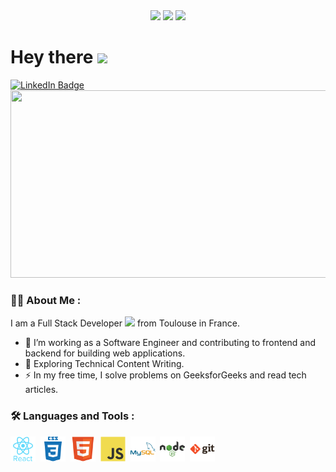 

<div id="header" align="start">
  <div align="center">
  <img src="https://media.giphy.com/media/v1.Y2lkPTc5MGI3NjExbGExdmgzYjcyc2ZidDBkMHZ2d2c3azNiMjYyajlmY294bWt5bXRrcyZlcD12MV9pbnRlcm5hbF9naWZfYnlfaWQmY3Q9Zw/2IudUHdI075HL02Pkk/giphy.gif" width="100"/>
  <img src="https://media.giphy.com/media/v1.Y2lkPTc5MGI3NjExM3dodzdkY3c3dzNudWgyaTh3ZWphbjhtdDRhYmUwOWJ3YXY2MzVtZSZlcD12MV9pbnRlcm5hbF9naWZfYnlfaWQmY3Q9Zw/CuuSHzuc0O166MRfjt/giphy.gif" width="100"/>
  <img  src="https://media.giphy.com/media/v1.Y2lkPTc5MGI3NjExdmdyMm5mNGRwdHJrdWlzN3JkNjB1dmg1dDBrMzJ6cHFlZ2h4dzcweiZlcD12MV9pbnRlcm5hbF9naWZfYnlfaWQmY3Q9Zw/unxCGmTuBvwo2djRLA/giphy.gif" width="100"/>
  </div>
  
 
<h1>
  Hey there 
  <img src="https://media.giphy.com/media/hvRJCLFzcasrR4ia7z/giphy.gif" width="30px"/>
</h1>


<div id="badges">
  <a href="https://www.linkedin.com/in/th%C3%A9o-napoly-1943a183/">
    <img src="https://img.shields.io/badge/LinkedIn-blue?style=for-the-badge&logo=linkedin&logoColor=white" alt="LinkedIn Badge"/>
  </a
</div>



<div align="center">
  <img src="https://media.giphy.com/media/dWesBcTLavkZuG35MI/giphy.gif" width="600" height="300"/>
</div>

### :man_technologist: About Me :
<div align="start"> 

  I am a Full Stack Developer <img src="https://media.giphy.com/media/WUlplcMpOCEmTGBtBW/giphy.gif" width="30"> from Toulouse in France.
  - :telescope: I’m working as a Software Engineer and contributing to frontend and backend for building web applications.
  - :seedling: Exploring Technical Content Writing.
  - :zap: In my free time, I solve problems on GeeksforGeeks and read tech articles.
</div>

### :hammer_and_wrench: Languages and Tools :
<div>
  <img src="https://github.com/devicons/devicon/blob/master/icons/react/react-original-wordmark.svg" title="React" alt="React" width="40" height="40"/>&nbsp;
  <img src="https://github.com/devicons/devicon/blob/master/icons/css3/css3-plain-wordmark.svg"  title="CSS3" alt="CSS" width="40" height="40"/>&nbsp;
  <img src="https://github.com/devicons/devicon/blob/master/icons/html5/html5-original.svg" title="HTML5" alt="HTML" width="40" height="40"/>&nbsp;
  <img src="https://github.com/devicons/devicon/blob/master/icons/javascript/javascript-original.svg" title="JavaScript" alt="JavaScript" width="40" height="40"/>&nbsp;
  <img src="https://github.com/devicons/devicon/blob/master/icons/mysql/mysql-original-wordmark.svg" title="MySQL"  alt="MySQL" width="40" height="40"/>&nbsp;
  <img src="https://github.com/devicons/devicon/blob/master/icons/nodejs/nodejs-original-wordmark.svg" title="NodeJS" alt="NodeJS" width="40" height="40"/>&nbsp;
  <img src="https://github.com/devicons/devicon/blob/master/icons/git/git-original-wordmark.svg" title="Git" **alt="Git" width="40" height="40"/>
</div>
</div>

